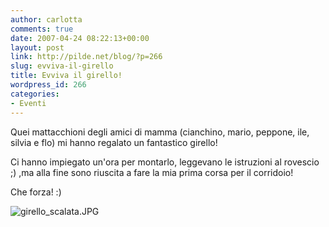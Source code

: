 ```yaml
---
author: carlotta
comments: true
date: 2007-04-24 08:22:13+00:00
layout: post
link: http://pilde.net/blog/?p=266
slug: evviva-il-girello
title: Evviva il girello!
wordpress_id: 266
categories:
- Eventi
---
```


Quei mattacchioni degli amici di mamma (cianchino, mario, peppone, ile, silvia e flo) mi hanno regalato un fantastico girello!

Ci hanno impiegato un'ora per montarlo, leggevano le istruzioni al rovescio ;) ,ma alla fine sono riuscita a fare la mia prima corsa per il corridoio!

Che forza! :)

![girello_scalata.JPG](http://pilde.net/blog/wp-content/uploads/2007/04/girello_scalata.JPG)
